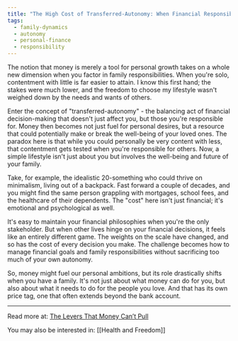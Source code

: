 ```yaml
---
title: "The High Cost of Transferred-Autonomy: When Financial Responsibility Becomes a Family Affair"
tags:
  - family-dynamics
  - autonomy
  - personal-finance
  - responsibility
---
```

The notion that money is merely a tool for personal growth takes on a whole new dimension when you factor in family responsibilities. When you're solo, contentment with little is far easier to attain. I know this first hand; the stakes were much lower, and the freedom to choose my lifestyle wasn't weighed down by the needs and wants of others.

Enter the concept of "transferred-autonomy" - the balancing act of financial decision-making that doesn't just affect you, but those you're responsible for. Money then becomes not just fuel for personal desires, but a resource that could potentially make or break the well-being of your loved ones. The paradox here is that while you could personally be very content with less, that contentment gets tested when you're responsible for others. Now, a simple lifestyle isn't just about you but involves the well-being and future of your family.

Take, for example, the idealistic 20-something who could thrive on minimalism, living out of a backpack. Fast forward a couple of decades, and you might find the same person grappling with mortgages, school fees, and the healthcare of their dependents. The "cost" here isn't just financial; it's emotional and psychological as well.

It's easy to maintain your financial philosophies when you're the only stakeholder. But when other lives hinge on your financial decisions, it feels like an entirely different game. The weights on the scale have changed, and so has the cost of every decision you make. The challenge becomes how to manage financial goals and family responsibilities without sacrificing too much of your own autonomy.

So, money might fuel our personal ambitions, but its role drastically shifts when you have a family. It's not just about what money can do for you, but also about what it needs to do for the people you love. And that has its own price tag, one that often extends beyond the bank account.

----

Read more at: [The Levers That Money Can’t Pull](https://moretothat.com/the-levers-that-money-cant-pull/)

You may also be interested in: [[Health and Freedom]]